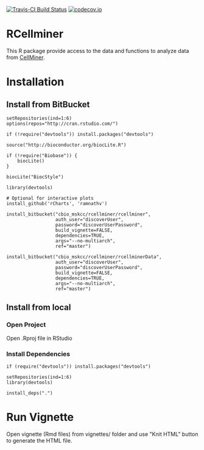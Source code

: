 [![Travis-CI Build Status](https://travis-ci.org/cannin/paxtoolsr.svg?branch=master)](https://travis-ci.org/cannin/rcellminer)
[![codecov.io](https://codecov.io/github/cannin/paxtoolsr/coverage.svg?branch=master)](https://codecov.io/github/cannin/rcellminer?branch=master)

# RCellminer

This R package provide access to the data and functions to analyze data from [CellMiner](http://discover.nci.nih.gov/cellminer).

# Installation

## Install from BitBucket
    setRepositories(ind=1:6)
    options(repos="http://cran.rstudio.com/")

    if (!require("devtools")) install.packages("devtools")

    source("http://bioconductor.org/biocLite.R")

    if (!require("Biobase")) {
        biocLite()
    }

    biocLite("BiocStyle")

    library(devtools)

    # Optional for interactive plots
    install_github('rCharts', 'ramnathv')

    install_bitbucket("cbio_mskcc/rcellminer/rcellminer",
                      auth_user="discoverUser",
                      password="discoverUserPassword",
                      build_vignette=FALSE,
                      dependencies=TRUE,
                      args="--no-multiarch",
                      ref="master")

    install_bitbucket("cbio_mskcc/rcellminer/rcellminerData",
                      auth_user="discoverUser",
                      password="discoverUserPassword",
                      build_vignette=FALSE,
                      dependencies=TRUE,
                      args="--no-multiarch",
                      ref="master")

## Install from local
### Open Project

Open .Rproj file in RStudio

### Install Dependencies
    if (require("devtools")) install.packages("devtools")

    setRepositories(ind=1:6)
    library(devtools)

    install_deps(".")

# Run Vignette

Open vignette (Rmd files) from vignettes/ folder and use "Knit HTML" button to generate the HTML file.
